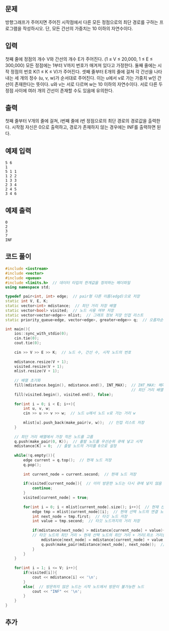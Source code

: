 ## 문제 
방향그래프가 주어지면 주어진 시작점에서 다른 모든 정점으로의 최단 경로를 구하는 프로그램을 작성하시오. 단, 모든 간선의 가중치는 10 이하의 자연수이다.


## 입력
첫째 줄에 정점의 개수 V와 간선의 개수 E가 주어진다. (1 ≤ V ≤ 20,000, 1 ≤ E ≤ 300,000) 모든 정점에는 1부터 V까지 번호가 매겨져 있다고 가정한다. 둘째 줄에는 시작 정점의 번호 K(1 ≤ K ≤ V)가 주어진다. 셋째 줄부터 E개의 줄에 걸쳐 각 간선을 나타내는 세 개의 정수 (u, v, w)가 순서대로 주어진다. 이는 u에서 v로 가는 가중치 w인 간선이 존재한다는 뜻이다. u와 v는 서로 다르며 w는 10 이하의 자연수이다. 서로 다른 두 정점 사이에 여러 개의 간선이 존재할 수도 있음에 유의한다.



## 출력
첫째 줄부터 V개의 줄에 걸쳐, i번째 줄에 i번 정점으로의 최단 경로의 경로값을 출력한다. 시작점 자신은 0으로 출력하고, 경로가 존재하지 않는 경우에는 INF를 출력하면 된다.


## 예제 입력 
```
5 6
1
5 1 1
1 2 2
1 3 3
2 3 4
2 4 5
3 4 6
```

## 예제 출력  
```
0
2
3
7
INF
```
## 코드 풀이
```c++
#include <iostream>
#include <vector>
#include <queue>
#include <limits.h>  // 데이터 타입의 한계값을 정의하는 헤더파일
using namespace std;

typedef pair<int, int> edge;  // pair형 다른 이름(edgd)으로 저장
static int V, E, K;
static vector<int> mdistance;  // 최단 거리 저장 배열
static vector<bool> visited;  // 노드 사용 여부 저장
static vector<vector<edge>> mlist;  // 그래프 정보 저장 인접 리스트
static priority_queue<edge, vector<edge>, greater<edge>> q;  // 오름차순 정렬

int main(){
    ios::sync_with_stdio(0);
    cin.tie(0);
    cout.tie(0);
    
    cin >> V >> E >> K;  // 노드 수, 간선 수, 시작 노드의 번호
    
    mdistance.resize(V + 1);
    visited.resize(V + 1);
    mlist.resize(V + 1);
    
    // 배열 초기화
    fill(mdistance.begin(), mdistance.end(), INT_MAX);  // INT_MAX: 헤더파일 <limits.h>에 포함된 상수로 int 자료형의 최댓값을 뜻함
                                                        // 최단 거리 배열 충분히 큰 수로 초기화, int형의 최댓값을 설정함
    fill(visited.begin(), visited.end(), false);
    
    for(int i = 0; i < E; i++){
        int u, v, w;
        cin >> u >> v >> w;  // 노드 u에서 노드 v로 가는 거리 w
        
        mlist[u].push_back(make_pair(v, w));  // 인접 리스트 저장
    }
    
    // 최단 거리 배열에서 가장 작은 노드를 고름
    q.push(make_pair(0, K));  // 출발 노드를 우선순위 큐에 넣고 시작
    mdistance[K] = 0;  // 출발 노드의 거리를 0으로 설정
    
    while(!q.empty()){
        edge current = q.top();  // 현재 노드 저장
        q.pop();
        
        int current_node = current.second;  // 현재 노드 저장
        
        if(visited[current_node]){  // 이미 방문한 노드는 다시 큐에 넣지 않음
            continue;
        }
        visited[current_node] = true;
        
        for(int i = 0; i < mlist[current_node].size(); i++){  // 현재 선택 노드의 에지 수만큼 반복
            edge tmp = mlist[current_node][i];  // 현재 선택 노드의 연결 노드와 거리 저장
            int next_node = tmp.first;  // 타깃 노드 저장
            int value = tmp.second;  // 타깃 노드까지의 거리 저장
            
            if(mdistance[next_node] > mdistance[current_node] + value){
            // 타깃 노드의 최단 거리 > 현재 선택 노드의 최단 거리 + 거리(최소 거리를 구해야 하기 때문)
                mdistance[next_node] = mdistance[current_node] + value;
                q.push(make_pair(mdistance[next_node], next_node));  // 타깃 노드의 거리와 노드 정보를 큐에 넣어줌
            }
        }
    }
    
    for(int i = 1; i <= V; i++){
        if(visited[i]){  
            cout << mdistance[i] << '\n';
        }
        else{  // 방문하지 않은 노드는 시작 노드에서 방문이 불가능한 노드
            cout << "INF" << '\n';
        }
    }
}
```
## 추가

